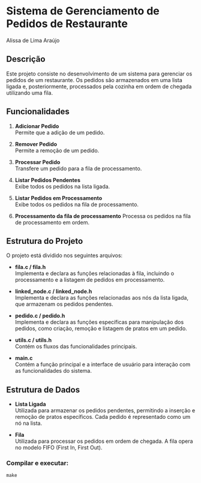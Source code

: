 # Sistema de Gerenciamento de Pedidos de Restaurante

Alissa de Lima Araújo

## Descrição

Este projeto consiste no desenvolvimento de um sistema para gerenciar os pedidos de um restaurante. Os pedidos são armazenados em uma lista ligada e, posteriormente, processados pela cozinha em ordem de chegada utilizando uma fila.

## Funcionalidades

1. **Adicionar Pedido**  
    Permite que a adição de um pedido.

2. **Remover Pedido**  
    Permite a remoção de um pedido.

3. **Processar Pedido**  
    Transfere um pedido para a fila de processamento.

4. **Listar Pedidos Pendentes**  
    Exibe todos os pedidos na lista ligada.

5. **Listar Pedidos em Processamento**  
    Exibe todos os pedidos na fila de processamento.

6. **Processamento da fila de processamento**
    Processa os pedidos na fila de processamento em ordem.

## Estrutura do Projeto

O projeto está dividido nos seguintes arquivos:

- **fila.c / fila.h**  
  Implementa e declara as funções relacionadas à fila, incluindo o processamento e a listagem de pedidos em processamento.

- **linked_node.c / linked_node.h**  
  Implementa e declara as funções relacionadas aos nós da lista ligada, que armazenam os pedidos pendentes.

- **pedido.c / pedido.h**  
  Implementa e declara as funções específicas para manipulação dos pedidos, como criação, remoção e listagem de pratos em um pedido.

- **utils.c / utils.h**  
  Contém os fluxos das funcionalidades principais.

- **main.c**  
  Contém a função principal e a interface de usuário para interação com as funcionalidades do sistema.

## Estrutura de Dados

- **Lista Ligada**  
  Utilizada para armazenar os pedidos pendentes, permitindo a inserção e remoção de pratos específicos. Cada pedido é representado como um nó na lista.

- **Fila**  
  Utilizada para processar os pedidos em ordem de chegada. A fila opera no modelo FIFO (First In, First Out).

### Compilar e executar:
```console
make
```

